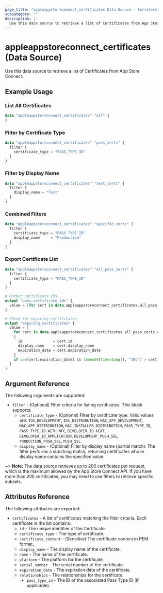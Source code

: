 ```yaml
---
page_title: "appleappstoreconnect_certificates Data Source - terraform-provider-appleappstoreconnect"
subcategory: ""
description: |-
  Use this data source to retrieve a list of Certificates from App Store Connect.
---
```


# appleappstoreconnect_certificates (Data Source)

Use this data source to retrieve a list of Certificates from App Store Connect.

## Example Usage

### List All Certificates

```terraform
data "appleappstoreconnect_certificates" "all" {
}
```

### Filter by Certificate Type

```terraform
data "appleappstoreconnect_certificates" "pass_certs" {
  filter {
    certificate_type = "PASS_TYPE_ID"
  }
}
```

### Filter by Display Name

```terraform
data "appleappstoreconnect_certificates" "test_certs" {
  filter {
    display_name = "Test"
  }
}
```

### Combined Filters

```terraform
data "appleappstoreconnect_certificates" "specific_certs" {
  filter {
    certificate_type = "PASS_TYPE_ID"
    display_name     = "Production"
  }
}
```

### Export Certificate List

```terraform
data "appleappstoreconnect_certificates" "all_pass_certs" {
  filter {
    certificate_type = "PASS_TYPE_ID"
  }
}

# Output certificate IDs
output "pass_certificate_ids" {
  value = [for cert in data.appleappstoreconnect_certificates.all_pass_certs.certificates : cert.id]
}

# Check for expiring certificates
output "expiring_certificates" {
  value = [
    for cert in data.appleappstoreconnect_certificates.all_pass_certs.certificates :
    {
      id              = cert.id
      display_name    = cert.display_name
      expiration_date = cert.expiration_date
    }
    if can(cert.expiration_date) && timeadd(timestamp(), "30d") > cert.expiration_date
  ]
}
```

## Argument Reference

The following arguments are supported:

* `filter` - (Optional) Filter criteria for listing certificates. This block supports:
  * `certificate_type` - (Optional) Filter by certificate type. Valid values are: `IOS_DEVELOPMENT`, `IOS_DISTRIBUTION`, `MAC_APP_DEVELOPMENT`, `MAC_APP_DISTRIBUTION`, `MAC_INSTALLER_DISTRIBUTION`, `PASS_TYPE_ID`, `PASS_TYPE_ID_WITH_NFC`, `DEVELOPER_ID_KEXT`, `DEVELOPER_ID_APPLICATION`, `DEVELOPMENT_PUSH_SSL`, `PRODUCTION_PUSH_SSL`, `PUSH_SSL`.
  * `display_name` - (Optional) Filter by display name (partial match). The filter performs a substring match, returning certificates whose display name contains the specified value.

~> **Note:** The data source retrieves up to 200 certificates per request, which is the maximum allowed by the App Store Connect API. If you have more than 200 certificates, you may need to use filters to retrieve specific subsets.

## Attributes Reference

The following attributes are exported:

* `certificates` - A list of certificates matching the filter criteria. Each certificate in the list contains:
  * `id` - The unique identifier of the Certificate.
  * `certificate_type` - The type of certificate.
  * `certificate_content` - (Sensitive) The certificate content in PEM format.
  * `display_name` - The display name of the certificate.
  * `name` - The name of the certificate.
  * `platform` - The platform for the certificate.
  * `serial_number` - The serial number of the certificate.
  * `expiration_date` - The expiration date of the certificate.
  * `relationships` - The relationships for the certificate.
    * `pass_type_id` - The ID of the associated Pass Type ID (if applicable).